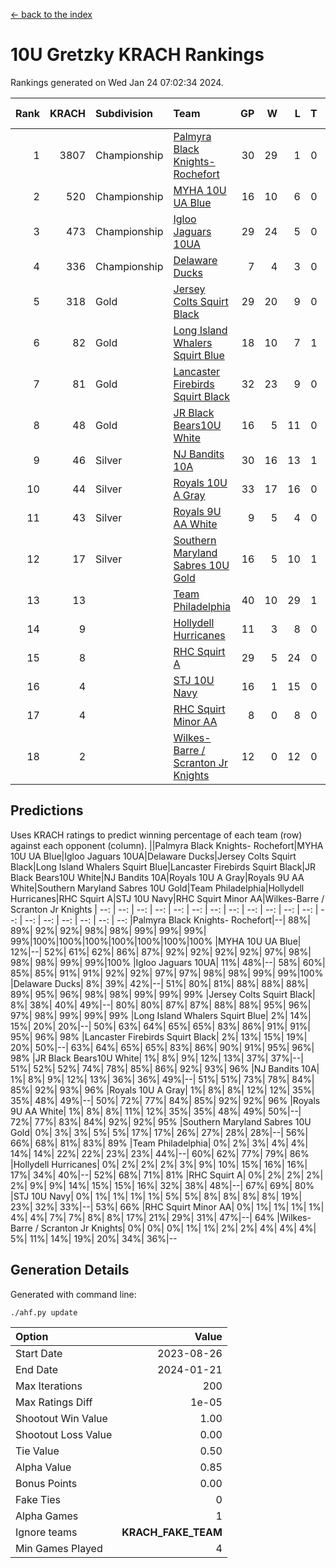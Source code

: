 [<- back to the index](readme.md)
# 10U Gretzky KRACH Rankings
Rankings generated on Wed Jan 24 07:02:34 2024.

Rank|KRACH|Subdivision|Team|GP|W|L|T|OTW|OTL|SoS|Exp Wins|Win Diff
---:|---:|:---|:---|---:|---:|---:|---:|---:|---:|---:|---:|---:
1|3807|Championship|[Palmyra Black Knights- Rochefort](https://gamesheetstats.com/seasons/3659/teams/140260/schedule)|30|29|1|0|0|1|156|29.8|-0.0
2|520|Championship|[MYHA 10U UA Blue](https://gamesheetstats.com/seasons/3659/teams/140258/schedule)|16|10|6|0|0|0|1031|10.8|-0.0
3|473|Championship|[Igloo Jaguars 10UA](https://gamesheetstats.com/seasons/3659/teams/140253/schedule)|29|24|5|0|0|1|240|24.9|0.0
4|336|Championship|[Delaware Ducks](https://gamesheetstats.com/seasons/3659/teams/140218/schedule)|7|4|3|0|0|0|1447|4.8|-0.0
5|318|Gold|[Jersey Colts Squirt Black](https://gamesheetstats.com/seasons/3659/teams/140254/schedule)|29|20|9|0|1|3|637|20.9|0.0
6|82|Gold|[Long Island Whalers Squirt Blue](https://gamesheetstats.com/seasons/3659/teams/140257/schedule)|18|10|7|1|0|0|473|11.4|0.0
7|81|Gold|[Lancaster Firebirds Squirt Black](https://gamesheetstats.com/seasons/3659/teams/140256/schedule)|32|23|9|0|2|1|287|23.9|0.0
8|48|Gold|[JR Black Bears10U White](https://gamesheetstats.com/seasons/3659/teams/140255/schedule)|16|5|11|0|1|1|825|5.9|0.0
9|46|Silver|[NJ Bandits 10A](https://gamesheetstats.com/seasons/3659/teams/140259/schedule)|30|16|13|1|0|1|110|17.4|0.0
10|44|Silver|[Royals 10U A Gray](https://gamesheetstats.com/seasons/3659/teams/140262/schedule)|33|17|16|0|2|2|326|17.9|0.0
11|43|Silver|[Royals 9U AA White](https://gamesheetstats.com/seasons/3659/teams/140225/schedule)|9|5|4|0|0|0|82|5.9|0.0
12|17|Silver|[Southern Maryland Sabres 10U Gold](https://gamesheetstats.com/seasons/3659/teams/140263/schedule)|16|5|10|1|2|0|80|6.4|0.0
13|13||[Team Philadelphia](https://gamesheetstats.com/seasons/3659/teams/140265/schedule)|40|10|29|1|0|2|485|11.4|0.0
14|9||[Hollydell Hurricanes](https://gamesheetstats.com/seasons/3659/teams/140220/schedule)|11|3|8|0|0|0|131|3.9|0.0
15|8||[RHC Squirt A](https://gamesheetstats.com/seasons/3659/teams/140261/schedule)|29|5|24|0|2|0|109|5.9|0.0
16|4||[STJ 10U Navy](https://gamesheetstats.com/seasons/3659/teams/140264/schedule)|16|1|15|0|0|0|752|1.9|0.0
17|4||[RHC Squirt Minor AA](https://gamesheetstats.com/seasons/3659/teams/140224/schedule)|8|0|8|0|0|0|214|0.9|0.0
18|2||[Wilkes-Barre / Scranton Jr Knights](https://gamesheetstats.com/seasons/3659/teams/140228/schedule)|12|0|12|0|0|0|1205|0.9|0.0

## Predictions
Uses KRACH ratings to predict winning percentage of each team (row) against each opponent (column).
||Palmyra Black Knights- Rochefort|MYHA 10U UA Blue|Igloo Jaguars 10UA|Delaware Ducks|Jersey Colts Squirt Black|Long Island Whalers Squirt Blue|Lancaster Firebirds Squirt Black|JR Black Bears10U White|NJ Bandits 10A|Royals 10U A Gray|Royals 9U AA White|Southern Maryland Sabres 10U Gold|Team Philadelphia|Hollydell Hurricanes|RHC Squirt A|STJ 10U Navy|RHC Squirt Minor AA|Wilkes-Barre / Scranton Jr Knights
| --: | --: | --: | --: | --: | --: | --: | --: | --: | --: | --: | --: | --: | --: | --: | --: | --: | --: | --: 
|Palmyra Black Knights- Rochefort|--| 88%| 89%| 92%| 92%| 98%| 98%| 99%| 99%| 99%| 99%|100%|100%|100%|100%|100%|100%|100%
|MYHA 10U UA Blue| 12%|--| 52%| 61%| 62%| 86%| 87%| 92%| 92%| 92%| 92%| 97%| 98%| 98%| 98%| 99%| 99%|100%
|Igloo Jaguars 10UA| 11%| 48%|--| 58%| 60%| 85%| 85%| 91%| 91%| 92%| 92%| 97%| 97%| 98%| 98%| 99%| 99%|100%
|Delaware Ducks|  8%| 39%| 42%|--| 51%| 80%| 81%| 88%| 88%| 88%| 89%| 95%| 96%| 98%| 98%| 99%| 99%| 99%
|Jersey Colts Squirt Black|  8%| 38%| 40%| 49%|--| 80%| 80%| 87%| 87%| 88%| 88%| 95%| 96%| 97%| 98%| 99%| 99%| 99%
|Long Island Whalers Squirt Blue|  2%| 14%| 15%| 20%| 20%|--| 50%| 63%| 64%| 65%| 65%| 83%| 86%| 91%| 91%| 95%| 96%| 98%
|Lancaster Firebirds Squirt Black|  2%| 13%| 15%| 19%| 20%| 50%|--| 63%| 64%| 65%| 65%| 83%| 86%| 90%| 91%| 95%| 96%| 98%
|JR Black Bears10U White|  1%|  8%|  9%| 12%| 13%| 37%| 37%|--| 51%| 52%| 52%| 74%| 78%| 85%| 86%| 92%| 93%| 96%
|NJ Bandits 10A|  1%|  8%|  9%| 12%| 13%| 36%| 36%| 49%|--| 51%| 51%| 73%| 78%| 84%| 85%| 92%| 93%| 96%
|Royals 10U A Gray|  1%|  8%|  8%| 12%| 12%| 35%| 35%| 48%| 49%|--| 50%| 72%| 77%| 84%| 85%| 92%| 92%| 96%
|Royals 9U AA White|  1%|  8%|  8%| 11%| 12%| 35%| 35%| 48%| 49%| 50%|--| 72%| 77%| 83%| 84%| 92%| 92%| 95%
|Southern Maryland Sabres 10U Gold|  0%|  3%|  3%|  5%|  5%| 17%| 17%| 26%| 27%| 28%| 28%|--| 56%| 66%| 68%| 81%| 83%| 89%
|Team Philadelphia|  0%|  2%|  3%|  4%|  4%| 14%| 14%| 22%| 22%| 23%| 23%| 44%|--| 60%| 62%| 77%| 79%| 86%
|Hollydell Hurricanes|  0%|  2%|  2%|  2%|  3%|  9%| 10%| 15%| 16%| 16%| 17%| 34%| 40%|--| 52%| 68%| 71%| 81%
|RHC Squirt A|  0%|  2%|  2%|  2%|  2%|  9%|  9%| 14%| 15%| 15%| 16%| 32%| 38%| 48%|--| 67%| 69%| 80%
|STJ 10U Navy|  0%|  1%|  1%|  1%|  1%|  5%|  5%|  8%|  8%|  8%|  8%| 19%| 23%| 32%| 33%|--| 53%| 66%
|RHC Squirt Minor AA|  0%|  1%|  1%|  1%|  1%|  4%|  4%|  7%|  7%|  8%|  8%| 17%| 21%| 29%| 31%| 47%|--| 64%
|Wilkes-Barre / Scranton Jr Knights|  0%|  0%|  0%|  1%|  1%|  2%|  2%|  4%|  4%|  4%|  5%| 11%| 14%| 19%| 20%| 34%| 36%|--

## Generation Details

Generated with command line:
```
./ahf.py update
```

| Option | Value |
| :----- | ----: |
| Start Date | 2023-08-26 |
| End Date | 2024-01-21 |
| Max Iterations | 200 |
| Max Ratings Diff | 1e-05 |
| Shootout Win Value | 1.00 |
| Shootout Loss Value | 0.00 |
| Tie Value | 0.50 |
| Alpha Value | 0.85 |
| Bonus Points | 0.00 |
| Fake Ties | 0 |
| Alpha Games | 1 |
| Ignore teams | __KRACH_FAKE_TEAM__ |
| Min Games Played | 4 |

